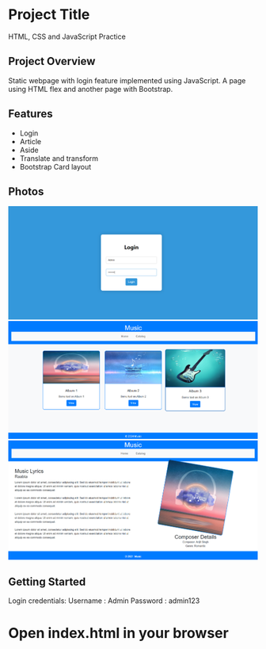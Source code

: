# Project Title

HTML, CSS and JavaScript Practice

## Project Overview

Static webpage with login feature implemented using JavaScript. A page using HTML flex and another page with Bootstrap.

## Features

-   Login
-   Article
-   Aside
-   Translate and transform
-   Bootstrap Card layout

## Photos

![Login](https://github.com/dhriti24/Practical/blob/main/Screenshot/HTML%20Javascript/login.png)
![Home Page](https://github.com/dhriti24/Practical/blob/main/Screenshot/HTML%20Javascript/Home.png)
![Catalog](https://github.com/dhriti24/Practical/blob/main/Screenshot/HTML%20Javascript/Catalog.png)

## Getting Started

Login credentials:
Username : Admin
Password : admin123

# Open index.html in your browser
